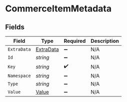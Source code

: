 # CommerceItemMetadata


## Fields

| Field                                             | Type                                              | Required                                          | Description                                       |
| ------------------------------------------------- | ------------------------------------------------- | ------------------------------------------------- | ------------------------------------------------- |
| `ExtraData`                                       | [ExtraData](../../Models/Components/ExtraData.md) | :heavy_minus_sign:                                | N/A                                               |
| `Id`                                              | *string*                                          | :heavy_minus_sign:                                | N/A                                               |
| `Key`                                             | *string*                                          | :heavy_check_mark:                                | N/A                                               |
| `Namespace`                                       | *string*                                          | :heavy_minus_sign:                                | N/A                                               |
| `Type`                                            | *string*                                          | :heavy_minus_sign:                                | N/A                                               |
| `Value`                                           | [Value](../../Models/Components/Value.md)         | :heavy_minus_sign:                                | N/A                                               |